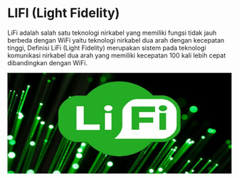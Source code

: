 # **LIFI (Light Fidelity)**

LiFi adalah salah satu teknologi nirkabel yang memiliki fungsi tidak jauh berbeda dengan WiFi yaitu teknologi nirkabel dua arah dengan kecepatan tinggi, Definisi LiFi (Light Fidelity) merupakan sistem pada teknologi komunikasi nirkabel dua arah yang memiliki kecepatan 100 kali lebih cepat dibandingkan dengan WiFi.



![Image](lifi.jpg)
